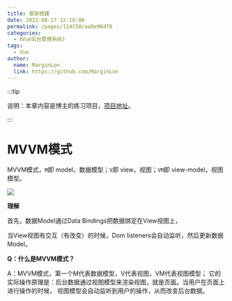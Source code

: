 ```yaml
---
title: 框架搭建
date: 2022-08-17 12:19:00
permalink: /pages/114158caa9e96df0
categories: 
  - 《Vue后台管理系统》
tags: 
  - Vue
author: 
  name: MarginLon
  link: https://github.com/MarginLon
---
```

:::tip

说明：本章内容是博主的练习项目，[项目地址](https://cn.vuejs.org/v2/guide/)。

:::



# MVVM模式

MVVM模式，`M`即 model，数据模型；`V`即 view，视图；`VM`即 view-model，视图模型。
<!-- more -->
![](https://cdn.jsdelivr.net/gh/xugaoyi/image_store/blog/20200204123438.png)

**理解**

首先，数据Model通过Data Bindings把数据绑定在View视图上，

当View视图有交互（有改变）的时候，Dom listeners会自动监听，然后更新数据Model。





**Q：什么是MVVM模式？**

A：MVVM模式，第一个M代表数据模型，V代表视图，VM代表视图模型；
它的实际操作原理是：后台数据通过视图模型来渲染视图，就是页面。当用户在页面上进行操作的时候，
视图模型会自动监听到用户的操作，从而改变后台数据。
